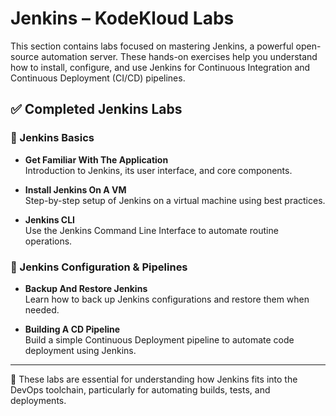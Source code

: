 # Jenkins – KodeKloud Labs

This section contains labs focused on mastering Jenkins, a powerful open-source automation server. These hands-on exercises help you understand how to install, configure, and use Jenkins for Continuous Integration and Continuous Deployment (CI/CD) pipelines.

## ✅ Completed Jenkins Labs

### 🔧 Jenkins Basics
- **Get Familiar With The Application**  
  Introduction to Jenkins, its user interface, and core components.

- **Install Jenkins On A VM**  
  Step-by-step setup of Jenkins on a virtual machine using best practices.

- **Jenkins CLI**  
  Use the Jenkins Command Line Interface to automate routine operations.

### 💾 Jenkins Configuration & Pipelines
- **Backup And Restore Jenkins**  
  Learn how to back up Jenkins configurations and restore them when needed.

- **Building A CD Pipeline**  
  Build a simple Continuous Deployment pipeline to automate code deployment using Jenkins.

---

🚀 These labs are essential for understanding how Jenkins fits into the DevOps toolchain, particularly for automating builds, tests, and deployments.
